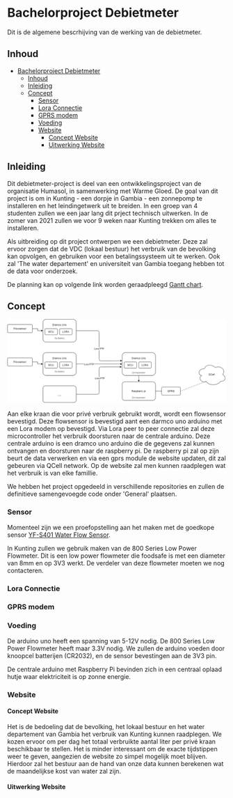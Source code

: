 # Bachelorproject Debietmeter 

Dit is de algemene bescrhijving van de werking van de debietmeter. 

## Inhoud

- [Bachelorproject Debietmeter](#bachelorproject-debietmeter)
  * [Inhoud](#inhoud)
  * [Inleiding](#inleiding)
  * [Concept](#concept)
    + [Sensor](#sensor)
    + [Lora Connectie](#lora-connectie)
    + [GPRS modem](#gprs-modem)
    + [Voeding](#voeding)
    + [Website](#website)
      - [Concept Website](#concept-website)
      - [Uitwerking Website](#uitwerking-website)

## Inleiding

Dit debietmeter-project is deel van een ontwikkelingsproject van de organisatie Humasol, in samenwerking met Warme Gloed. De goal van dit project is om in Kunting - een dorpje in Gambia - een zonnepomp te installeren en het leindingetwerk uit te breiden. In een groep van 4 studenten zullen we een jaar lang dit prject technisch uitwerken. In de zomer van 2021 zullen we voor 9 weken naar Kunting trekken om alles te installeren.  

Als uitbreiding op dit project ontwerpen we een debietmeter. Deze zal ervoor zorgen dat de VDC (lokaal bestuur) het verbruik van de bevolking kan opvolgen, en gebruiken voor een betalingssysteem uit te werken. Ook zal 'The water departement' en universiteit van Gambia toegang hebben tot de data voor onderzoek. 

De planning kan op volgende link worden geraadpleegd  [Gantt chart](https://share.clickup.com/g/h/4dy0f-15/a6a5620b579de9b "Gantt chart"). 

## Concept 

![flow chart](Flowchart.png)

Aan elke kraan die voor privé verbruik gebruikt wordt, wordt een flowsensor bevestigd. Deze flowsensor is bevestigd aant een darmco uno arduino met een Lora modem op bevestigd. Via Lora peer to peer connectie zal deze microcontroller het verbruik doorsturen naar de centrale arduino. Deze centrale arduino is een dramco uno arduino die de gegevens zal kunnen ontvangen en doorsturen naar de raspberry pi. De raspberry pi zal op zijn beurt de data verwerken en via een gprs module de website updaten, dit zal gebeuren via QCell network.  Op de website zal men kunnen raadplegen wat het verbruik is van elke famillie.

We hebben het project opgedeeld in verschillende repositories en zullen de definitieve samengevoegde code onder 'General' plaatsen. 


### Sensor

Momenteel zijn we een proefopstelling aan het maken met de goedkope sensor [YF-S401 Water Flow Sensor](https://www.tinytronics.nl/shop/nl/sensoren/vloeistof/yf-s401-water-flow-sensor "YF-S401 Water Flow Sensor").  

In Kunting zullen we gebruik maken van de 800 Series Low Power Flowmeter. Dit is een low power flowmeter die foodsafe is met een diameter van 8mm en op 3V3 werkt. De verdeler van deze flowmeter moeten we nog contacteren. 

### Lora Connectie 



### GPRS modem 



### Voeding

De arduino uno heeft een spanning van 5-12V nodig. De 800 Series Low Power Flowmeter heeft maar 3.3V nodig. We zullen de arduino voeden door knoopcel batterijen (CR2032), en de sensor bevestingen aan de 3V3 pin. 

De centrale arduino met Raspberry Pi bevinden zich in een centraal oplaad hutje waar elektriciteit is op zonne energie.

### Website 

#### Concept Website 

Het is de bedoeling dat de bevolking, het lokaal bestuur en het water departement van Gambia het verbruik van Kunting kunnen raadplegen. We kozen ervoor om per dag het totaal
verbruikte aantal liter per privé kraan beschikbaar te stellen. Het is minder interessant om de exacte tijdstippen weer te geven, aangezien de website zo simpel mogelijk moet blijven. Hierdoor zal het bestuur aan de hand van onze data kunnen berekenen wat de maandelijkse kost van water zal zijn. 

#### Uitwerking Website 


